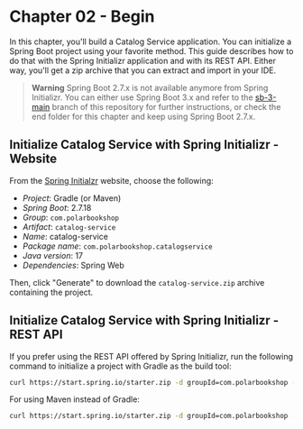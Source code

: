 # Chapter 02 - Begin

In this chapter, you'll build a Catalog Service application. You can initialize a Spring Boot project using your
favorite method. This guide describes how to do that with the Spring Initializr application and with its REST API.
Either way, you'll get a zip archive that you can extract and import in your IDE.

> **Warning**
> Spring Boot 2.7.x is not available anymore from Spring Initializr. You can either use Spring Boot 3.x and refer to the [sb-3-main](https://github.com/ThomasVitale/cloud-native-spring-in-action/tree/sb-3-main) branch of this repository for further instructions, or check the end folder for this chapter and keep using Spring Boot 2.7.x.

## Initialize Catalog Service with Spring Initializr - Website

From the [Spring Initialzr](https://start.spring.io/) website, choose the following:

* _Project_: Gradle (or Maven)
* _Spring Boot_: 2.7.18
* _Group_: `com.polarbookshop`
* _Artifact_: `catalog-service`
* _Name_: catalog-service
* _Package name_: `com.polarbookshop.catalogservice`
* _Java version_: 17
* _Dependencies_: Spring Web

Then, click "Generate" to download the `catalog-service.zip` archive containing the project.

## Initialize Catalog Service with Spring Initializr - REST API

If you prefer using the REST API offered by Spring Initializr, run the following command to initialize a project with Gradle as the build tool:

```bash
curl https://start.spring.io/starter.zip -d groupId=com.polarbookshop -d artifactId=catalog-service -d name=catalog-service -d packageName=com.polarbookshop.catalogservice -d dependencies=web -d javaVersion=17 -d bootVersion=2.7.18 -d type=gradle-project -o catalog-service.zip
```

For using Maven instead of Gradle:

```bash
curl https://start.spring.io/starter.zip -d groupId=com.polarbookshop -d artifactId=catalog-service -d name=catalog-service -d packageName=com.polarbookshop.catalogservice -d dependencies=web -d javaVersion=17 -d bootVersion=2.7.18 -d type=maven-project -o catalog-service.zip
```
